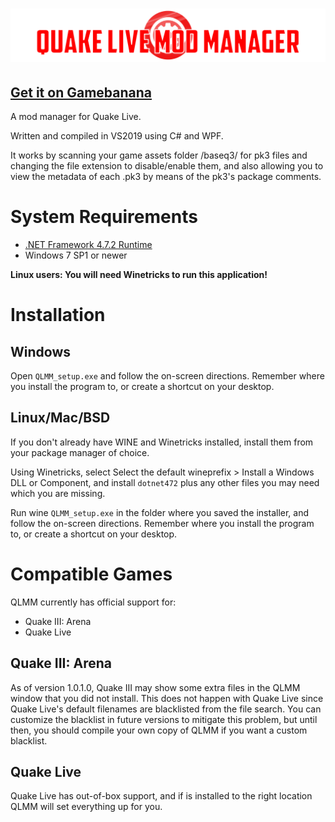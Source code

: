 # ![](bitmap0.png)

## [Get it on Gamebanana](https://gamebanana.com/tools/6969)
  
A mod manager for Quake Live.

Written and compiled in VS2019 using C# and WPF.

It works by scanning your game assets folder /baseq3/ for pk3 files and changing the file extension to disable/enable them, and also allowing you to view the metadata of each .pk3 by means of the pk3's package comments.

# System Requirements
- [.NET Framework 4.7.2 Runtime](https://dotnet.microsoft.com/download/dotnet-framework/net472)
- Windows 7 SP1 or newer

**Linux users: You will need Winetricks to run this application!**

# Installation
## Windows
Open `QLMM_setup.exe` and follow the on-screen directions. Remember where you install the program to, or create a shortcut on your desktop.

## Linux/Mac/BSD
If you don't already have WINE and Winetricks installed, install them from your package manager of choice.

Using Winetricks, select Select the default wineprefix > Install a Windows DLL or Component, and install `dotnet472` plus any other files you may need which you are missing.

Run wine `QLMM_setup.exe` in the folder where you saved the installer, and follow the on-screen directions. Remember where you install the program to, or create a shortcut on your desktop.

# Compatible Games
QLMM currently has official support for:
- Quake III: Arena
- Quake Live 

## Quake III: Arena
As of version 1.0.1.0, Quake III may show some extra files in the QLMM window that you did not install. This does not happen with Quake Live since Quake Live's default filenames are blacklisted from the file search. You can customize the blacklist in future versions to mitigate this problem, but until then, you should compile your own copy of QLMM if you want a custom blacklist.

## Quake Live
Quake Live has out-of-box support, and if is installed to the right location QLMM will set everything up for you.
